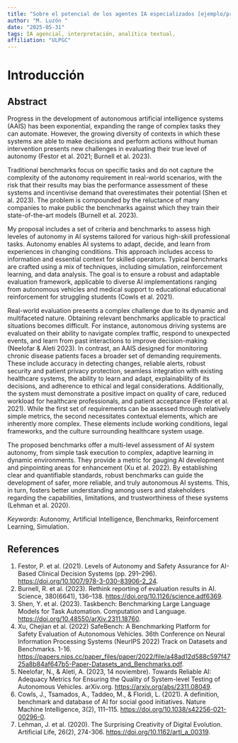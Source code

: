```yaml
---
title: "Sobre el potencial de los agentes IA especializados [ejemplo/prueba]"
author: "M. Luzón "
date: "2025-05-31"
tags: IA agencial, interpretación, analítica textual,
affiliation: "ULPGC"
---
```


# Introducción

## Abstract

Progress in the development of autonomous artificial intelligence systems (AAIS) has been exponential, expanding the range of complex tasks they can automate. However, the growing diversity of contexts in which these systems are able to make decisions and perform actions without human intervention presents new challenges in evaluating their true level of autonomy (Festor et al. 2021; Burnell et al. 2023). 

Traditional benchmarks focus on specific tasks and do not capture the complexity of the autonomy requirement in real-world scenarios, with the risk that their results may bias the performance assessment of these systems and incentivise demand that overestimates their potential (Shen et al. 2023). The problem is compounded by the reluctance of many companies to make public the benchmarks against which they train their state-of-the-art models (Burnell et al. 2023).

My proposal includes a set of criteria and benchmarks to assess high leveles of autonomy in AI systems tailored for various high-skill professional tasks. Autonomy enables AI systems to adapt, decide, and learn from experiences in changing conditions. This approach includes access to information and essential context for skilled operators. Typical benchmarks are crafted using a mix of techniques, including simulation, reinforcement learning, and data analysis. The goal is to ensure a robust and adaptable evaluation framework, applicable to diverse AI implementations ranging from autonomous vehicles and medical support to educational educational reinforcement for struggling students (Cowls et al. 2021).

Real-world evaluation presents a complex challenge due to its dynamic and multifaceted nature.  Obtaining relevant benchmarks applicable to practical situations becomes difficult. For instance, autonomous driving systems are evaluated on their ability to navigate complex traffic, respond to unexpected events, and learn from past interactions to improve decision-making (Neelofar & Aleti 2023). In contrast, an AAIS designed for monitoring chronic disease patients faces a broader set of demanding requirements. These include accuracy in detecting changes, reliable alerts, robust security and patient privacy protection, seamless integration with existing healthcare systems, the ability to learn and adapt, explainability of its decisions, and adherence to ethical and legal considerations. Additionally, the system must demonstrate a positive impact on quality of care, reduced workload for healthcare professionals, and patient acceptance (Festor et al. 2021). While the first set of requirements can be assessed through relatively simple metrics, the second necessitates contextual elements, which are inherently more complex. These elements include working conditions, legal frameworks, and the culture surrounding healthcare system usage. 

The proposed benchmarks offer a multi-level assessment of AI system autonomy, from simple task execution to complex, adaptive learning in dynamic environments. They provide a metric for gauging AI development and pinpointing areas for enhancement (Xu et al. 2022). By establishing clear and quantifiable standards, robust benchmarks can guide the development of safer, more reliable, and truly autonomous AI systems. This, in turn, fosters better understanding among users and stakeholders regarding the capabilities, limitations, and trustworthiness of these systems (Lehman et al. 2020).

*Keywords*: Autonomy, Artificial Intelligence, Benchmarks, Reinforcement Learning, Simulation.  

## References

1. Festor, P. et al. (2021). Levels of Autonomy and Safety Assurance for AI-Based Clinical Decision Systems (pp. 291–296). https://doi.org/10.1007/978-3-030-83906-2_24.  
2. Burnell, R. et al. (2023). Rethink reporting of evaluation results in AI. Science, 380(6641), 136–138. https://doi.org/10.1126/science.adf6369.  
3. Shen, Y. et al. (2023). Taskbench: Benchmarking Large Language Models for Task Automation. Computation and Language. https://doi.org/10.48550/arXiv.2311.18760.  
4. Xu, Chejian et al. (2022) SafeBench: A Benchmarking Platform for Safety Evaluation of Autonomous Vehicles. 36th Conference on Neural Information Processing Systems (NeurIPS 2022) Track on Datasets and Benchmarks. 1-16. https://papers.nips.cc/paper_files/paper/2022/file/a48ad12d588c597f4725a8b84af647b5-Paper-Datasets_and_Benchmarks.pdf.  
5. Neelofar, N., & Aleti, A. (2023, 14 noviembre). Towards Reliable AI: Adequacy Metrics for Ensuring the Quality of System-level Testing of Autonomous Vehicles. arXiv.org. https://arxiv.org/abs/2311.08049.  
6. Cowls, J., Tsamados, A., Taddeo, M., & Floridi, L. (2021). A definition, benchmark and database of AI for social good initiatives. Nature Machine Intelligence, 3(2), 111–115. https://doi.org/10.1038/s42256-021-00296-0.  
7. Lehman, J. et al. (2020). The Surprising Creativity of Digital Evolution. Artificial Life, 26(2), 274-306. https://doi.org/10.1162/artl_a_00319.  
